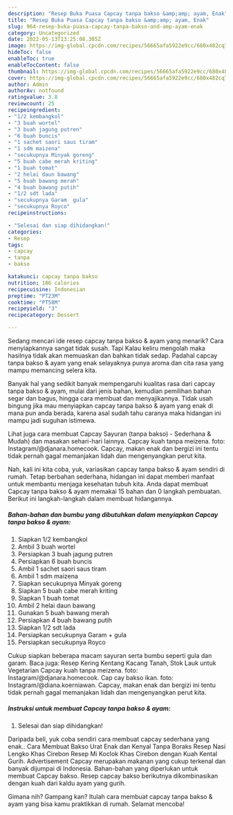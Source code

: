 ```yaml
---
description: "Resep Buka Puasa Capcay tanpa bakso &amp;amp; ayam, Enak"
title: "Resep Buka Puasa Capcay tanpa bakso &amp;amp; ayam, Enak"
slug: 964-resep-buka-puasa-capcay-tanpa-bakso-and-amp-ayam-enak
category: Uncategorized
date: 2022-05-13T13:25:08.305Z
image: https://img-global.cpcdn.com/recipes/56665afa5922e9cc/680x482cq70/capcay-tanpa-bakso-ayam-foto-resep-utama.jpg
hideToc: false
enableToc: true
enableTocContent: false
thumbnail: https://img-global.cpcdn.com/recipes/56665afa5922e9cc/680x482cq70/capcay-tanpa-bakso-ayam-foto-resep-utama.jpg
cover: https://img-global.cpcdn.com/recipes/56665afa5922e9cc/680x482cq70/capcay-tanpa-bakso-ayam-foto-resep-utama.jpg
author: Admin
authorAv: notfound
ratingvalue: 3.8
reviewcount: 25
recipeingredient:
- "1/2 kembangkol"
- "3 buah wortel"
- "3 buah jagung putren"
- "6 buah buncis"
- "1 sachet saori saus tiram"
- "1 sdm maizena"
- "secukupnya Minyak goreng"
- "5 buah cabe merah kriting"
- "1 buah tomat"
- "2 helai daun bawang"
- "5 buah bawang merah"
- "4 buah bawang putih"
- "1/2 sdt lada"
- "secukupnya Garam  gula"
- "secukupnya Royco"
recipeinstructions:

- "Selesai dan siap dihidangkan!"
categories:
- Resep
tags:
- capcay
- tanpa
- bakso

katakunci: capcay tanpa bakso 
nutrition: 186 calories
recipecuisine: Indonesian
preptime: "PT23M"
cooktime: "PT58M"
recipeyield: "3"
recipecategory: Dessert

---
```



Sedang mencari ide resep capcay tanpa bakso &amp; ayam yang menarik? Cara menyiapkannya sangat tidak susah. Tapi Kalau keliru mengolah maka hasilnya tidak akan memuaskan dan bahkan tidak sedap. Padahal capcay tanpa bakso &amp; ayam yang enak selayaknya punya aroma dan cita rasa yang mampu memancing selera kita.


Banyak hal yang sedikit banyak mempengaruhi kualitas rasa dari capcay tanpa bakso &amp; ayam, mulai dari jenis bahan, kemudian pemilihan bahan segar dan bagus, hingga cara membuat dan menyajikannya. Tidak usah bingung jika mau menyiapkan capcay tanpa bakso &amp; ayam yang enak di mana pun anda berada, karena asal sudah tahu caranya maka hidangan ini mampu jadi suguhan istimewa.

Lihat juga cara membuat Capcay Sayuran (tanpa bakso) - Sederhana &amp; Mudah) dan masakan sehari-hari lainnya. Capcay kuah tanpa meizena. foto: Instagram/@djanara.homecook. Capcay, makan enak dan bergizi ini tentu tidak pernah gagal memanjakan lidah dan mengenyangkan perut kita.


Nah, kali ini kita coba, yuk, variasikan capcay tanpa bakso &amp; ayam sendiri di rumah. Tetap berbahan sederhana, hidangan ini dapat memberi manfaat untuk membantu menjaga kesehatan tubuh kita. Anda dapat membuat Capcay tanpa bakso &amp; ayam memakai 15 bahan dan 0 langkah pembuatan. Berikut ini langkah-langkah dalam membuat hidangannya.

<!--inarticleads1-->

##### Bahan-bahan dan bumbu yang dibutuhkan dalam menyiapkan Capcay tanpa bakso &amp; ayam:

1. Siapkan 1/2 kembangkol
1. Ambil 3 buah wortel
1. Persiapkan 3 buah jagung putren
1. Persiapkan 6 buah buncis
1. Ambil 1 sachet saori saus tiram
1. Ambil 1 sdm maizena
1. Siapkan secukupnya Minyak goreng
1. Siapkan 5 buah cabe merah kriting
1. Siapkan 1 buah tomat
1. Ambil 2 helai daun bawang
1. Gunakan 5 buah bawang merah
1. Persiapkan 4 buah bawang putih
1. Siapkan 1/2 sdt lada
1. Persiapkan secukupnya Garam + gula
1. Persiapkan secukupnya Royco


Cukup siapkan beberapa macam sayuran serta bumbu seperti gula dan garam. Baca juga: Resep Kering Kentang Kacang Tanah, Stok Lauk untuk Vegetarian Capcay kuah tanpa meizena. foto: Instagram/@djanara.homecook. Cap cay bakso ikan. foto: Instagram/@diana.koerniawan. Capcay, makan enak dan bergizi ini tentu tidak pernah gagal memanjakan lidah dan mengenyangkan perut kita. 

<!--inarticleads2-->

##### Instruksi untuk membuat Capcay tanpa bakso &amp; ayam:


1. Selesai dan siap dihidangkan!

Daripada beli, yuk coba sendiri cara membuat capcay sederhana yang enak.. Cara Membuat Bakso Urat Enak dan Kenyal Tanpa Boraks Resep Nasi Lengko Khas Cirebon Resep Mi Koclok Khas Cirebon dengan Kuah Kental Gurih. Advertisement Capcay merupakan makanan yang cukup terkenal dan banyak dijumpai di Indonesia. Bahan-bahan yang diperlukan untuk membuat Capcay bakso. Resep capcay bakso berikutnya dikombinasikan dengan kuah dari kaldu ayam yang gurih. 

Gimana nih? Gampang kan? Itulah cara membuat capcay tanpa bakso &amp; ayam yang bisa kamu praktikkan di rumah. Selamat mencoba!

